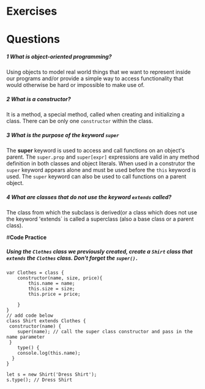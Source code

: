 # **Exercises**
# **Questions**

##### **1 What is object-oriented programming?**
Using objects to model real world things that we want to represent inside our programs and/or provide a simple way to access functionality that would otherwise be hard or impossible to make use of.
##### **2 What is a constructor?**
It is a method, a special method, called when creating and initializing a class. There can be only one `constructor` within the class.

##### **3 What is the purpose of the keyword `super`**
The **super** keyword is used to access and call functions on an object's parent. The `super.prop` and `super[expr]` expressions are valid in any method definition in both classes and object literals. When used in a construtor the `super` keyword appears alone and must be used before the `this` keyword is used. The `super` keyword can also be used to call functions on a parent object.

##### **4 What are classes that do not use the keyword `extends` called?**
The class from which the subclass is derived(or a class which does not use the keyword 'extends` is called a superclass (also a base class or a parent class).

#**Code Practice**
##### **Using the `Clothes` class we previously created, create a `Shirt` class that `extends` the `Clothes` class. Don't forget the `super().`**

```
var Clothes = class {
    constructor(name, size, price){
        this.name = name;
        this.size = size;
        this.price = price;      

    }
}
// add code below
class Shirt extends Clothes {
 constructor(name) {
    super(name); // call the super class constructor and pass in the name parameter
 }
    type() {
    console.log(this.name);
  }
}

let s = new Shirt('Dress Shirt');
s.type(); // Dress Shirt
```

